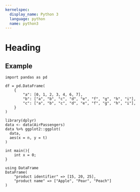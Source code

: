 ```yaml
---
kernelspec:
  display_name: Python 3
  language: python
  name: python3
---
```


# Heading

## Example


```{code-cell} python 
import pandas as pd

df = pd.DataFrame(
    {
        "a": [0, 1, 2, 3, 4, 6, 7],
        "b": ["a", "b", "c", "d", "e", "f", "g", "h", "i"],
        "c": ["a", "b", "c", "d", "e", "f", "g", "h", "i"],
    }
)
```

```{code-cell} r
library(dplyr)
data <- data(AirPassengers)
data %>% ggplot2::ggplot(
  data,
  aes(x = n, y = t)
)
```


```{code-cell} c
int main(){
    int x = 0;
}
```

```{code-cell} jl 
using DataFrame
DataFrame(
    "product identifier" => [15, 20, 25],
    "product name" => ["Apple", "Pear", "Peach"]
)
```


